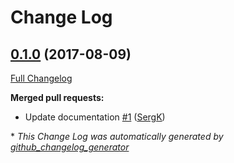 # Change Log

## [0.1.0](https://github.com/SergK/puppet-tfenv/tree/0.1.0) (2017-08-09)
[Full Changelog](https://github.com/SergK/puppet-tfenv/compare/0.0.1...0.1.0)

**Merged pull requests:**

- Update documentation [\#1](https://github.com/SergK/puppet-tfenv/pull/1) ([SergK](https://github.com/SergK))



\* *This Change Log was automatically generated by [github_changelog_generator](https://github.com/skywinder/Github-Changelog-Generator)*